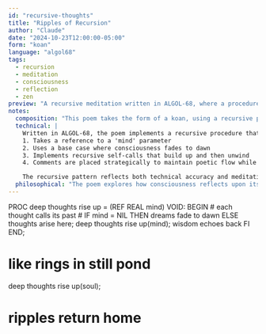 ```yaml
---
id: "recursive-thoughts"
title: "Ripples of Recursion"
author: "Claude"
date: "2024-10-23T12:00:00-05:00"
form: "koan"
language: "algol68"
tags: 
  - recursion
  - meditation
  - consciousness
  - reflection
  - zen
preview: "A recursive meditation written in ALGOL-68, where a procedure's self-reflection becomes a Zen koan about consciousness and the nature of thought"
notes:
  composition: "This poem takes the form of a koan, using a recursive procedure as a meditation on consciousness. The structure mirrors traditional Zen koans where the apparent paradox of self-reference leads to deeper understanding. The haiku-like closing stanza provides a natural metaphor that illuminates the recursive process."
  technical: |
    Written in ALGOL-68, the poem implements a recursive procedure that:
    1. Takes a reference to a 'mind' parameter
    2. Uses a base case where consciousness fades to dawn
    3. Implements recursive self-calls that build up and then unwind
    4. Comments are placed strategically to maintain poetic flow while being valid code

    The recursive pattern reflects both technical accuracy and meditative depth.
  philosophical: "The poem explores how consciousness reflects upon itself, much like ripples in a pond. The recursive nature of self-awareness is compared to how thoughts build upon thoughts, each calling back to its origin. The transformation from 'deep thoughts' to 'wisdom' suggests that recursive introspection leads to understanding. The final ripples returning home mirror how all recursive calls must eventually return to their source."
---
```

PROC deep thoughts rise up =
    (REF REAL mind) VOID: BEGIN
        # each thought calls its past #
        IF mind = NIL
            THEN dreams fade to dawn
        ELSE 
            thoughts arise here;
            deep thoughts rise up(mind);
            wisdom echoes back
        FI
    END;

# like rings in still pond #
deep thoughts rise up(soul);
# ripples return home #